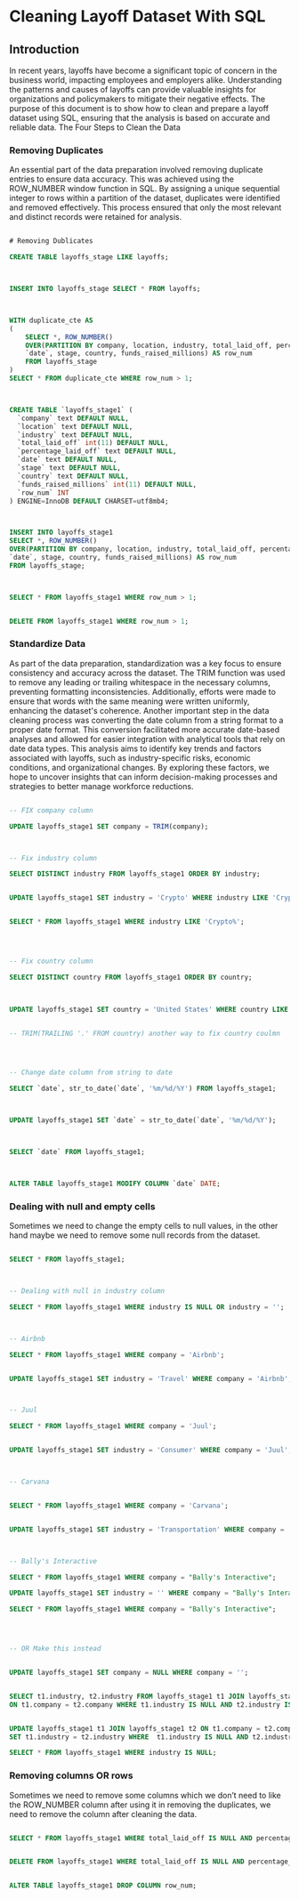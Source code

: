# Cleaning Layoff Dataset With SQL


## Introduction


In recent years, layoffs have become a significant topic of concern in the business world, impacting employees and employers alike. Understanding the patterns and causes of layoffs can provide valuable insights for organizations and policymakers to mitigate their negative effects.
The purpose of this document is to show how to clean and prepare a layoff dataset using SQL, ensuring that the analysis is based on accurate and reliable data.
The Four Steps to Clean the Data


### Removing Duplicates


An essential part of the data preparation involved removing duplicate entries to ensure data accuracy. This was achieved using the ROW_NUMBER window function in SQL. By assigning a unique sequential integer to rows within a partition of the dataset, duplicates were identified and removed effectively. This process ensured that only the most relevant and distinct records were retained for analysis.





```sql

# Removing Dublicates

CREATE TABLE layoffs_stage LIKE layoffs;



INSERT INTO layoffs_stage SELECT * FROM layoffs;



WITH duplicate_cte AS
(
	SELECT *, ROW_NUMBER() 
	OVER(PARTITION BY company, location, industry, total_laid_off, percentage_laid_off,
    `date`, stage, country, funds_raised_millions) AS row_num 
	FROM layoffs_stage
)
SELECT * FROM duplicate_cte WHERE row_num > 1;



CREATE TABLE `layoffs_stage1` (
  `company` text DEFAULT NULL,
  `location` text DEFAULT NULL,
  `industry` text DEFAULT NULL,
  `total_laid_off` int(11) DEFAULT NULL,
  `percentage_laid_off` text DEFAULT NULL,
  `date` text DEFAULT NULL,
  `stage` text DEFAULT NULL,
  `country` text DEFAULT NULL,
  `funds_raised_millions` int(11) DEFAULT NULL,
  `row_num` INT
) ENGINE=InnoDB DEFAULT CHARSET=utf8mb4;



INSERT INTO layoffs_stage1 
SELECT *, ROW_NUMBER() 
OVER(PARTITION BY company, location, industry, total_laid_off, percentage_laid_off, 
`date`, stage, country, funds_raised_millions) AS row_num 
FROM layoffs_stage;



SELECT * FROM layoffs_stage1 WHERE row_num > 1;


DELETE FROM layoffs_stage1 WHERE row_num > 1;

```




### Standardize Data


As part of the data preparation, standardization was a key focus to ensure consistency and accuracy across the dataset. The TRIM function was used to remove any leading or trailing whitespace in the necessary columns, preventing formatting inconsistencies. Additionally, efforts were made to ensure that words with the same meaning were written uniformly, enhancing the dataset's coherence.
Another important step in the data cleaning process was converting the date column from a string format to a proper date format. This conversion facilitated more accurate date-based analyses and allowed for easier integration with analytical tools that rely on date data types.
This analysis aims to identify key trends and factors associated with layoffs, such as industry-specific risks, economic conditions, and organizational changes. By exploring these factors, we hope to uncover insights that can inform decision-making processes and strategies to better manage workforce reductions.





```sql

-- FIX company column

UPDATE layoffs_stage1 SET company = TRIM(company);



-- Fix industry column

SELECT DISTINCT industry FROM layoffs_stage1 ORDER BY industry;


UPDATE layoffs_stage1 SET industry = 'Crypto' WHERE industry LIKE 'Crypto%';


SELECT * FROM layoffs_stage1 WHERE industry LIKE 'Crypto%';




-- Fix country column

SELECT DISTINCT country FROM layoffs_stage1 ORDER BY country;


 
UPDATE layoffs_stage1 SET country = 'United States' WHERE country LIKE 'United States%';


-- TRIM(TRAILING '.' FROM country) another way to fix country coulmn




-- Change date column from string to date

SELECT `date`, str_to_date(`date`, '%m/%d/%Y') FROM layoffs_stage1;



UPDATE layoffs_stage1 SET `date` = str_to_date(`date`, '%m/%d/%Y');



SELECT `date` FROM layoffs_stage1;



ALTER TABLE layoffs_stage1 MODIFY COLUMN `date` DATE;

```



### Dealing with null and empty cells


Sometimes we need to change the empty cells to null values, in the other hand maybe we need to remove some null records from the dataset.





```sql

SELECT * FROM layoffs_stage1;



-- Dealing with null in industry column

SELECT * FROM layoffs_stage1 WHERE industry IS NULL OR industry = '';



-- Airbnb

SELECT * FROM layoffs_stage1 WHERE company = 'Airbnb';


UPDATE layoffs_stage1 SET industry = 'Travel' WHERE company = 'Airbnb';



-- Juul

SELECT * FROM layoffs_stage1 WHERE company = 'Juul';


UPDATE layoffs_stage1 SET industry = 'Consumer' WHERE company = 'Juul';



-- Carvana


SELECT * FROM layoffs_stage1 WHERE company = 'Carvana';


UPDATE layoffs_stage1 SET industry = 'Transportation' WHERE company = 'Carvana';



-- Bally's Interactive

SELECT * FROM layoffs_stage1 WHERE company = "Bally's Interactive";

UPDATE layoffs_stage1 SET industry = '' WHERE company = "Bally's Interactive";

SELECT * FROM layoffs_stage1 WHERE company = "Bally's Interactive";




-- OR Make this instead


UPDATE layoffs_stage1 SET company = NULL WHERE company = '';


SELECT t1.industry, t2.industry FROM layoffs_stage1 t1 JOIN layoffs_stage1 t2 
ON t1.company = t2.company WHERE t1.industry IS NULL AND t2.industry IS NOT NULL;


UPDATE layoffs_stage1 t1 JOIN layoffs_stage1 t2 ON t1.company = t2.company
SET t1.industry = t2.industry WHERE  t1.industry IS NULL AND t2.industry IS NOT NULL;

SELECT * FROM layoffs_stage1 WHERE industry IS NULL;

```



### Removing columns OR rows


Sometimes we need to remove some columns which we don’t need to like the ROW_NUMBER column after using it in removing the duplicates, we need to remove the column after cleaning the data.





```sql

SELECT * FROM layoffs_stage1 WHERE total_laid_off IS NULL AND percentage_laid_off IS NULL;


DELETE FROM layoffs_stage1 WHERE total_laid_off IS NULL AND percentage_laid_off IS NULL;


ALTER TABLE layoffs_stage1 DROP COLUMN row_num;

```





